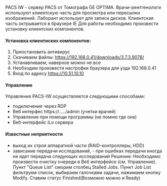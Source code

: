 PACS IW - сервер PACS от Томографа GE OPTIMA.
Врачи-рентгенологи используют клиентскую часть для просмотра или пересылки изображений.
Лаборант использует для записи дисков.
Клиентская часть октрывается в браузере IE
Для работы необходимо произвести установку клиентских компонентов.
#### Установка клиентиских компонентов:

1. Приостановить антивирус
2. Скачиваем файлы: https://192.168.0.41/downloads/3.7.3.9078/
3. Устанавливаем, наверное можно не все
4. Необходим произвести настрофки браузера для узда 192.168.0.41
5. Вход по адресу https://10.51.10.10

#### Управление 
Управления PACS-IW осуществляется следующими способами:
 - подключение через RDP
 - Веб интерфес https://...../admin (учетки врачей)
 - Управление при помощи программы (не помню где она)
 - Веб-интерфейс iLo сервера

#### Известные неприятности
 - выход их строя аппаратной части (RAID-контроллеры, HDD)
 - зависание передачи исследований, - при ошибках передачи иногда не идет передача следующих исследований
    Решение: Необходимо произвести очистку очереди в Веб интерфейсе (см. Управление). 
    Пункт "Queue List" сморим столбец Stalled Jobs. Пункт Job List фильтруем список, выбираем галочками задачи, нажимаем кнопку Modify. Ставим статус Finished(Возможно можно и Ready)



